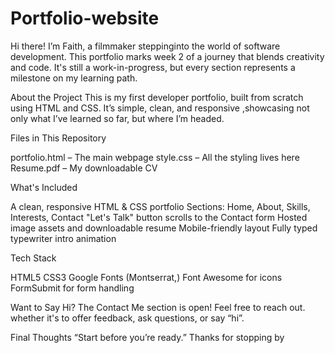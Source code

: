 # Portfolio-website
Hi there! I’m Faith, a filmmaker steppinginto the world of software development. This portfolio marks week 2 of a journey that blends creativity and code. It's still a work-in-progress, but every section represents a milestone on my learning path.

 About the Project
This is my first developer portfolio, built from scratch using HTML and CSS. It’s simple, clean, and responsive ,showcasing not only what I’ve learned so far, but where I’m headed.

Files in This Repository

portfolio.html – The main webpage
style.css – All the styling lives here
Resume.pdf – My downloadable CV

What's Included

A clean, responsive HTML & CSS portfolio
Sections: Home, About, Skills, Interests, Contact
"Let's Talk" button scrolls to the Contact form
Hosted image assets and downloadable resume
Mobile-friendly layout
Fully typed typewriter intro animation

Tech Stack

HTML5
CSS3
Google Fonts (Montserrat,)
Font Awesome for icons
FormSubmit for form handling

Want to Say Hi?
The Contact Me section is open! Feel free to reach out. whether it's to offer feedback, ask questions, or say “hi”.

 Final Thoughts
“Start before you’re ready.”
Thanks for stopping by

















